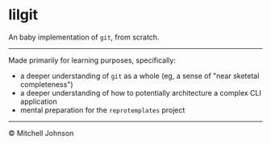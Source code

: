 # lilgit

An baby implementation of `git`, from scratch.

---

Made primarily for learning purposes, specifically:
- a deeper understanding of `git` as a whole (eg, a sense of "near sketetal completeness")
- a deeper understanding of how to potentially architecture a complex CLI application
- mental preparation for the `reprotemplates` project


---

&copy; Mitchell Johnson